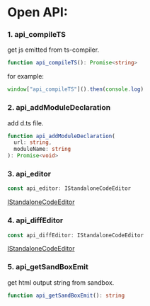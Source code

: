 # Open API:

### 1. api_compileTS

get js emitted from ts-compiler.

```ts
function api_compileTS(): Promise<string>
```

for example:

```js
window["api_compileTS"]().then(console.log)
```

### 2. api_addModuleDeclaration

add d.ts file.

```ts
function api_addModuleDeclaration(
  url: string,
  moduleName: string
): Promise<void>
```

### 3. api_editor

```ts
const api_editor: IStandaloneCodeEditor
```

[IStandaloneCodeEditor](https://microsoft.github.io/monaco-editor/api/interfaces/monaco.editor.istandalonecodeeditor.html)

### 4. api_diffEditor

```ts
const api_diffEditor: IStandaloneCodeEditor
```

[IStandaloneCodeEditor](https://microsoft.github.io/monaco-editor/api/interfaces/monaco.editor.istandalonecodeeditor.html)

### 5. api_getSandBoxEmit

get html output string from sandbox.

```ts
function api_getSandBoxEmit(): string
```

